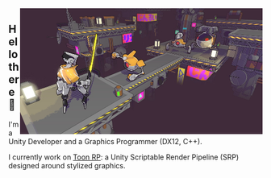 <img align="right" src="https://github.com/Delt06/toon-rp/blob/master/Documentation/demo.jpg" alt="Toon RP" height="250"/>

## Hello there 👋

I'm a Unity Developer and a Graphics Programmer (DX12, C++).

I currently work on [Toon RP](https://github.com/Delt06/toon-rp/): a Unity Scriptable Render Pipeline (SRP) designed around stylized graphics.
